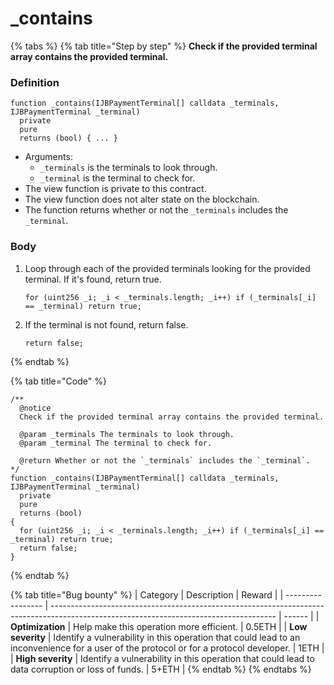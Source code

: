 # _contains

{% tabs %}
{% tab title="Step by step" %}
**Check if the provided terminal array contains the provided terminal.**

### Definition

```solidity
function _contains(IJBPaymentTerminal[] calldata _terminals, IJBPaymentTerminal _terminal)
  private
  pure
  returns (bool) { ... }
```

* Arguments:
  * `_terminals` is the terminals to look through.
  * `_terminal` is the terminal to check for.
* The view function is private to this contract.
* The view function does not alter state on the blockchain.
* The function returns whether or not the `_terminals` includes the `_terminal`. 

### Body

1.  Loop through each of the provided terminals looking for the provided terminal. If it's found, return true.

    ```solidity
    for (uint256 _i; _i < _terminals.length; _i++) if (_terminals[_i] == _terminal) return true;
    ```

2.  If the terminal is not found, return false.

    ```solidity
    return false;
    ```
{% endtab %}

{% tab title="Code" %}
```solidity
/** 
  @notice
  Check if the provided terminal array contains the provided terminal.

  @param _terminals The terminals to look through.
  @param _terminal The terminal to check for.

  @return Whether or not the `_terminals` includes the `_terminal`.
*/
function _contains(IJBPaymentTerminal[] calldata _terminals, IJBPaymentTerminal _terminal)
  private
  pure
  returns (bool)
{
  for (uint256 _i; _i < _terminals.length; _i++) if (_terminals[_i] == _terminal) return true;
  return false;
}
```
{% endtab %}

{% tab title="Bug bounty" %}
| Category          | Description                                                                                                                            | Reward |
| ----------------- | -------------------------------------------------------------------------------------------------------------------------------------- | ------ |
| **Optimization**  | Help make this operation more efficient.                                                                                               | 0.5ETH |
| **Low severity**  | Identify a vulnerability in this operation that could lead to an inconvenience for a user of the protocol or for a protocol developer. | 1ETH   |
| **High severity** | Identify a vulnerability in this operation that could lead to data corruption or loss of funds.                                        | 5+ETH  |
{% endtab %}
{% endtabs %}
